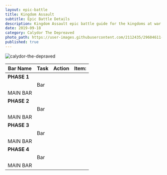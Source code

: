 ```yaml
---
layout: epic-battle
title: Kingdom Assault
subtitle: Epic Battle Details
description: Kingdom Assault epic battle guide for the kingdoms at war game
date: 2019-09-18
category: Calydor The Depreaved
photo_path: https://user-images.githubusercontent.com/2112435/29604611-471d97de-87a5-11e7-944c-aa404c7a63c3.png
published: true
---
```

![calydor-the-depraved](https://user-images.githubusercontent.com/2112435/29604611-471d97de-87a5-11e7-944c-aa404c7a63c3.png)

| Bar Name | Task | Action | Item: |
| --- | --- | --- | --- |
| __PHASE 1__ | | | |
| | Bar | | |
| MAIN BAR | | | |
| __PHASE 2__ | | | |
| | Bar | | |
| MAIN BAR | | | |
| __PHASE 3__ | | | |
| | Bar | | |
| MAIN BAR | | | |
| __PHASE 4__ | | | |
| | Bar | | |
| MAIN BAR | | | |
